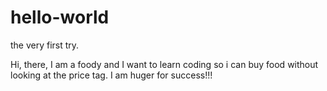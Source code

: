 # hello-world
the very first try.

Hi, there, I am a foody and I want to learn coding so i can buy food without looking at the price tag.
I am huger for success!!!
